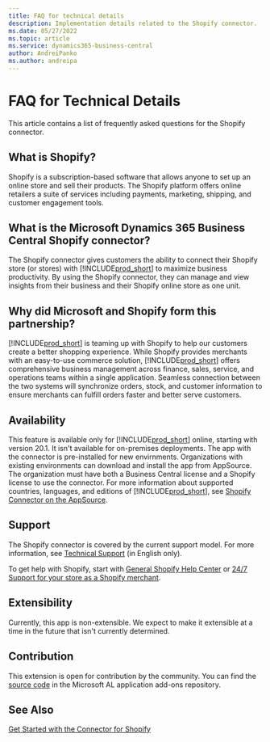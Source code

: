 ```yaml
---
title: FAQ for technical details
description: Implementation details related to the Shopify connector.
ms.date: 05/27/2022
ms.topic: article
ms.service: dynamics365-business-central
author: AndreiPanko
ms.author: andreipa
---
```


# FAQ for Technical Details

This article contains a list of frequently asked questions for the Shopify connector.

## What is Shopify? 

Shopify is a subscription-based software that allows anyone to set up an online store and sell their products. The Shopify platform offers online retailers a suite of services including payments, marketing, shipping, and customer engagement tools. 

## What is the Microsoft Dynamics 365 Business Central Shopify connector? 

The Shopify connector gives customers the ability to connect their Shopify store (or stores) with [!INCLUDE[prod_short](../includes/prod_short.md)] to maximize business productivity. By using the Shopify connector, they can manage and view insights from their business and their Shopify online store as one unit. 

## Why did Microsoft and Shopify form this partnership? 

[!INCLUDE[prod_short](../includes/prod_long.md)] is teaming up with Shopify to help our customers create a better shopping experience. While Shopify provides merchants with an easy-to-use commerce solution, [!INCLUDE[prod_short](../includes/prod_short.md)] offers comprehensive business management across finance, sales, service, and operations teams within a single application. Seamless connection between the two systems will synchronize orders, stock, and customer information to ensure merchants can fulfill orders faster and better serve customers.

## Availability

This feature is available only for [!INCLUDE[prod_short](../includes/prod_short.md)] online, starting with version 20.1. It isn't available for on-premises deployments. The app with the connector is pre-installed for new envirnments. Organizations with existing environments can download and install the app from AppSource. The organization must have both a Business Central license and a Shopify license to use the connector. For more information about supported countries, languages, and editions of [!INCLUDE[prod_short](../includes/prod_short.md)], see [Shopify Connector on the AppSource](https://go.microsoft.com/fwlink/?linkid=2196238).

## Support

The Shopify connector is covered by the current support model. For more information, see [Technical Support](/dynamics365/business-central/dev-itpro/administration//manage-technical-support) (in English only). 

To get help with Shopify, start with [General Shopify Help Center](https://help.shopify.com/) or [24/7 Support for your store as a Shopify merchant](https://help.shopify.com/questions#/).

## Extensibility

Currently, this app is non-extensible. We expect to make it extensible at a time in the future that isn't currently determined.

## Contribution

This extension is open for contribution by the community. You can find the [source code](https://github.com/microsoft/ALAppExtensions/tree/main/Apps/W1/Shopify) in the Microsoft AL application add-ons repository.




## See Also

[Get Started with the Connector for Shopify](get-started.md)  
